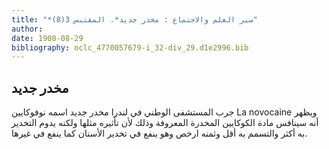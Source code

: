 ```yaml
---
title: "*سير العلم والاجتماع : مخدر جديد*. المقتبس 3(8)"
author: 
date: 1908-08-29
bibliography: oclc_4770057679-i_32-div_29.d1e2996.bib
---
```




##  مخدر جديد 


 جرب المستشفى الوطني في لندرا مخدر جديد اسمه نوفوكايين  La novocaine  ويظهر   أنه سينافس مادة الكوكايين المخدرة المعروفة وذلك لأن تأثيره مثلها ولكنه يدوم التخدير به أكثر والتسمم به أقل وثمنه ارخص وهو ينفع في تخدير الأسنان كما ينفع في غيرها. 
